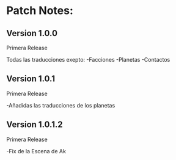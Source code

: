 # Patch Notes:

## Version 1.0.0
Primera Release

Todas las traducciones exepto:
-Facciones
-Planetas
-Contactos

## Version 1.0.1
Primera Release

-Añadidas las traducciones de los planetas

## Version 1.0.1.2
Primera Release

-Fix de la Escena de Ak